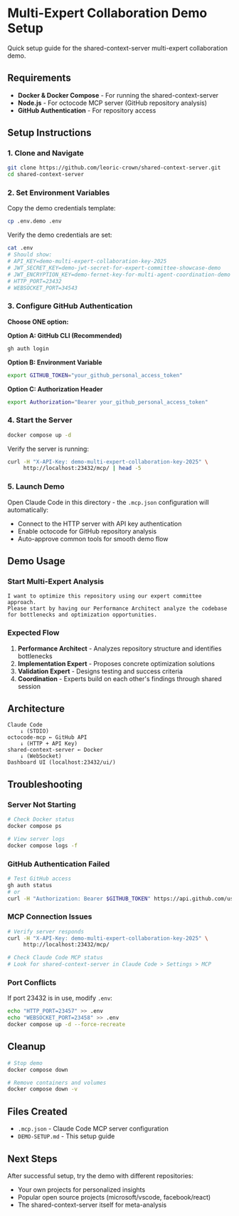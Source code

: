 # Multi-Expert Collaboration Demo Setup

Quick setup guide for the shared-context-server multi-expert collaboration demo.

## Requirements

- **Docker & Docker Compose** - For running the shared-context-server
- **Node.js** - For octocode MCP server (GitHub repository analysis)
- **GitHub Authentication** - For repository access

## Setup Instructions

### 1. Clone and Navigate
```bash
git clone https://github.com/leoric-crown/shared-context-server.git
cd shared-context-server
```

### 2. Set Environment Variables
Copy the demo credentials template:
```bash
cp .env.demo .env
```

Verify the demo credentials are set:
```bash
cat .env
# Should show:
# API_KEY=demo-multi-expert-collaboration-key-2025
# JWT_SECRET_KEY=demo-jwt-secret-for-expert-committee-showcase-demo
# JWT_ENCRYPTION_KEY=demo-fernet-key-for-multi-agent-coordination-demo
# HTTP_PORT=23432
# WEBSOCKET_PORT=34543
```

### 3. Configure GitHub Authentication
**Choose ONE option:**

**Option A: GitHub CLI (Recommended)**
```bash
gh auth login
```

**Option B: Environment Variable**
```bash
export GITHUB_TOKEN="your_github_personal_access_token"
```

**Option C: Authorization Header**
```bash
export Authorization="Bearer your_github_personal_access_token"
```

### 4. Start the Server
```bash
docker compose up -d
```

Verify the server is running:
```bash
curl -H "X-API-Key: demo-multi-expert-collaboration-key-2025" \
     http://localhost:23432/mcp/ | head -5
```

### 5. Launch Demo
Open Claude Code in this directory - the `.mcp.json` configuration will automatically:
- Connect to the HTTP server with API key authentication
- Enable octocode for GitHub repository analysis
- Auto-approve common tools for smooth demo flow

## Demo Usage

### Start Multi-Expert Analysis
```
I want to optimize this repository using our expert committee approach.
Please start by having our Performance Architect analyze the codebase
for bottlenecks and optimization opportunities.
```

### Expected Flow
1. **Performance Architect** - Analyzes repository structure and identifies bottlenecks
2. **Implementation Expert** - Proposes concrete optimization solutions
3. **Validation Expert** - Designs testing and success criteria
4. **Coordination** - Experts build on each other's findings through shared session

## Architecture

```
Claude Code
    ↓ (STDIO)
octocode-mcp ← GitHub API
    ↓ (HTTP + API Key)
shared-context-server ← Docker
    ↓ (WebSocket)
Dashboard UI (localhost:23432/ui/)
```

## Troubleshooting

### Server Not Starting
```bash
# Check Docker status
docker compose ps

# View server logs
docker compose logs -f
```

### GitHub Authentication Failed
```bash
# Test GitHub access
gh auth status
# or
curl -H "Authorization: Bearer $GITHUB_TOKEN" https://api.github.com/user
```

### MCP Connection Issues
```bash
# Verify server responds
curl -H "X-API-Key: demo-multi-expert-collaboration-key-2025" \
     http://localhost:23432/mcp/

# Check Claude Code MCP status
# Look for shared-context-server in Claude Code > Settings > MCP
```

### Port Conflicts
If port 23432 is in use, modify `.env`:
```bash
echo "HTTP_PORT=23457" >> .env
echo "WEBSOCKET_PORT=23458" >> .env
docker compose up -d --force-recreate
```

## Cleanup
```bash
# Stop demo
docker compose down

# Remove containers and volumes
docker compose down -v
```

## Files Created
- `.mcp.json` - Claude Code MCP server configuration
- `DEMO-SETUP.md` - This setup guide

## Next Steps
After successful setup, try the demo with different repositories:
- Your own projects for personalized insights
- Popular open source projects (microsoft/vscode, facebook/react)
- The shared-context-server itself for meta-analysis
